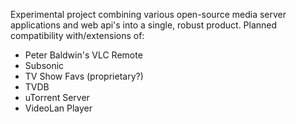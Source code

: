 Experimental project combining various open-source media server applications and web api's into a single, robust product. Planned compatibility with/extensions of:
  * Peter Baldwin's VLC Remote
  * Subsonic
  * TV Show Favs (proprietary?)
  * TVDB
  * uTorrent Server
  * VideoLan Player